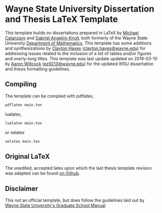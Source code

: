 ﻿# Wayne State University Dissertation and Thesis LaTeX Template

This template builds on dissertations prepared in LaTeX by [Michael Catanzaro](https://faculty.sites.iastate.edu/mjcatanz/) and [Gabriel Angelini-Knoll](https://users.math.msu.edu/users/angelini/), both formerly of the Wayne State University [Department of Mathematics](http://www.clas.wayne.edu/math/). This template has some additions and synthesizations by [Clayton Hayes](https://library.wayne.edu/info/staff-directory/as6348) (clayton.hayes@wayne.edu) for addressing issues related to the inclusion of a list of tables and/or figures and overly-long titles. This template was last update updated on 2019-03-10 by [Aaron Willcock](https://www.linkedin.com/in/aaronwillcock/) (ez9213@wayne.edu) for the updated WSU dissertation and thesis formatting guidelines.

## Compiling
The template can be compiled with pdflatex,
```sh
pdflatex main.tex
```
lualatex,
```sh
lualatex main.tex
```
or xelatex
```sh
xelatex main.tex
```

## Original LaTeX
The unedited, accepted latex upon which the last thesis template revision was adapted can be found [on Github](https://github.com/aarontwillcock/wsu-ms-cs-tufc).

## Disclaimer
This not an official template, but does follow the guidelines laid out by [Wayne State University's Graduate School Manual](https://gradschool.wayne.edu/phd/complete_format_guidelines_6_2012.pdf).
